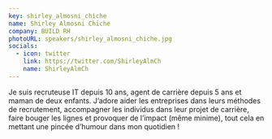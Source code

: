 ```yaml
---
key: shirley_almosni_chiche
name: Shirley Almosni Chiche
company: BUILD RH
photoURL: speakers/shirley_almosni_chiche.jpg
socials:
  - icon: twitter
    link: https://twitter.com/ShirleyAlmCh
    name: ShirleyAlmCh
---
```


Je suis recruteuse IT depuis 10 ans, agent de carrière depuis 5 ans et maman de deux enfants. J’adore aider les entreprises dans leurs méthodes de recrutement, accompagner les individus dans leur projet de carrière, faire bouger les lignes et provoquer de l’impact (même minime), tout cela en mettant une pincée d’humour dans mon quotidien !
